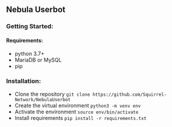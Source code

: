 ## Nebula Userbot

### Getting Started:

#### Requirements:
- python 3.7+
- MariaDB or MySQL
- pip

### Installation:
- Clone the repository `git clone https://github.com/Squirrel-Network/NebulaUserbot`
- Create the virtual environment `python3 -m venv env`
- Activate the environment `source env/bin/activate`
- Install requirements `pip install -r requirements.txt`